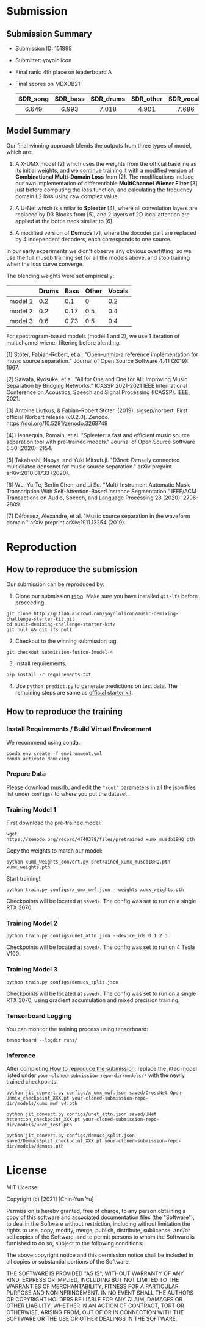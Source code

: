 # Submission

## Submission Summary

* Submission ID: 151898
* Submitter: yoyololicon
* Final rank: 4th place on leaderboard A
* Final scores on MDXDB21:

  | SDR_song | SDR_bass | SDR_drums | SDR_other | SDR_vocals |
  | :---:    | :---:    | :---:     | :---:     | :---:      |
  | 6.649    | 6.993    | 7.018     | 4.901     | 7.686      |

## Model Summary

Our final winning approach blends the outputs from three types of model, which are:

1. A X-UMX model [2] which uses the weights from the official baseline as its initial weights, and we continue training it with a modified version of **Combinational Multi-Domain Loss** from [2]. The modifications include our own implementation of differentiable **MultiChannel Wiener Filter** [3] just before computing the loss function, and calculating the frequency domain L2 loss using raw complex value.

2. A U-Net which is similar to **Spleeter** [4], where all convolution layers are replaced by D3 Blocks from [5], and 2 layers of 2D local attention are applied at the bottle neck similar to [6].

3. A modified version of **Demucs** [7], where the docoder part are replaced by 4 independent decoders, each corresponds to one source.

In our early experiments we didn't observe any obvious overfitting, so we use the full musdb training set for all the models above, and stop training when the loss curve converge.

The blending weights were set empirically:

|         | Drums | Bass | Other | Vocals |
|---------|-------|------|-------|--------|
| model 1 | 0.2   | 0.1  | 0     | 0.2    |
| model 2 | 0.2   | 0.17 | 0.5   | 0.4    |
| model 3 | 0.6   | 0.73 | 0.5   | 0.4    |

For spectrogram-based models (model 1 and 2), we use 1 iteration of multichannel wiener filtering before blending.

[1] Stöter, Fabian-Robert, et al. "Open-unmix-a reference implementation for
    music source separation." Journal of Open Source Software 4.41 (2019): 1667.

[2] Sawata, Ryosuke, et al. "All for One and One for All: Improving Music Separation by Bridging Networks." ICASSP 2021-2021 IEEE International Conference on Acoustics, Speech and Signal Processing (ICASSP). IEEE, 2021.

[3] Antoine Liutkus, & Fabian-Robert Stöter. (2019). sigsep/norbert: First official Norbert release (v0.2.0). Zenodo. https://doi.org/10.5281/zenodo.3269749

[4] Hennequin, Romain, et al. "Spleeter: a fast and efficient music source separation tool with pre-trained models." Journal of Open Source Software 5.50 (2020): 2154.

[5] Takahashi, Naoya, and Yuki Mitsufuji. "D3net: Densely connected multidilated densenet for music source separation." arXiv preprint arXiv:2010.01733 (2020).

[6] Wu, Yu-Te, Berlin Chen, and Li Su. "Multi-Instrument Automatic Music Transcription With Self-Attention-Based Instance Segmentation." IEEE/ACM Transactions on Audio, Speech, and Language Processing 28 (2020): 2796-2809.

[7] Défossez, Alexandre, et al. "Music source separation in the waveform domain." arXiv preprint arXiv:1911.13254 (2019).

# Reproduction

## How to reproduce the submission

Our submission can be reproduced by:

1. Clone our submission [repo](https://gitlab.aicrowd.com/yoyololicon/music-demixing-challenge-starter-kit).  Make sure you have installed `git-lfs` before proceeding.


```commandline
git clone http://gitlab.aicrowd.com/yoyololicon/music-demixing-challenge-starter-kit.git
cd music-demixing-challenge-starter-kit/
git pull && git lfs pull
```

2. Checkout to the winning submission tag.

```commandline
git checkout submission-fusion-3model-4
```

3. Install requirements.

```commandline
pip install -r requirements.txt
```

4. Use `python predict.py` to generate predictions on test data. The remaining steps are same as [official starter kit](https://github.com/AIcrowd/music-demixing-challenge-starter-kit).


## How to reproduce the training

### Install Requirements / Build Virtual Environment

We recommend using conda.

```commandline
conda env create -f environment.yml
conda activate demixing
```

### Prepare Data

Please download [musdb](https://zenodo.org/record/3338373), and edit the `"root"` parameters in all the json files list under `configs/` to where you put the dataset .

### Training Model 1

First download the pre-trained model:

```commandline
wget https://zenodo.org/record/4740378/files/pretrained_xumx_musdb18HQ.pth
```

Copy the weights to match our model:

```commandline
python xumx_weights_convert.py pretrained_xumx_musdb18HQ.pth xumx_weights.pth
```

Start training!

```commandline
python train.py configs/x_umx_mwf.json --weights xumx_weights.pth
```

Checkpoints will be located at `saved/`.
The config was set to run on a single RTX 3070.

### Training Model 2


```commandline
python train.py configs/unet_attn.json --device_ids 0 1 2 3
```

Checkpoints will be located at `saved/`.
The config was set to run on 4 Tesla V100.

### Training Model 3


```commandline
python train.py configs/demucs_split.json
```

Checkpoints will be located at `saved/`.
The config was set to run on a single RTX 3070, using gradient accumulation and mixed precision training.

### Tensorboard Logging

You can monitor the training process using tensorboard:

```commandline
tesnorboard --logdir runs/
```

### Inference

After completing [How to reproduce the submission](#how-to-reproduce-the-submission), replace the jitted model listed under `your-cloned-submission-repo-dir/models/*` with the newly trained checkpoints.

```commandline
python jit_convert.py configs/x_umx_mwf.json saved/CrossNet Open-Unmix_checkpoint_XXX.pt your-cloned-submission-repo-dir/models/xumx_mwf_v4.pth

python jit_convert.py configs/unet_attn.json saved/UNet Attention_checkpoint_XXX.pt your-cloned-submission-repo-dir/models/unet_test.pth

python jit_convert.py configs/demucs_split.json saved/DemucsSplit_checkpoint_XXX.pt your-cloned-submission-repo-dir/models/demucs.pth
```

# License

MIT License

Copyright (c) [2021] [Chin-Yun Yu]

Permission is hereby granted, free of charge, to any person obtaining a copy
of this software and associated documentation files (the "Software"), to deal
in the Software without restriction, including without limitation the rights
to use, copy, modify, merge, publish, distribute, sublicense, and/or sell
copies of the Software, and to permit persons to whom the Software is
furnished to do so, subject to the following conditions:

The above copyright notice and this permission notice shall be included in all
copies or substantial portions of the Software.

THE SOFTWARE IS PROVIDED "AS IS", WITHOUT WARRANTY OF ANY KIND, EXPRESS OR
IMPLIED, INCLUDING BUT NOT LIMITED TO THE WARRANTIES OF MERCHANTABILITY,
FITNESS FOR A PARTICULAR PURPOSE AND NONINFRINGEMENT. IN NO EVENT SHALL THE
AUTHORS OR COPYRIGHT HOLDERS BE LIABLE FOR ANY CLAIM, DAMAGES OR OTHER
LIABILITY, WHETHER IN AN ACTION OF CONTRACT, TORT OR OTHERWISE, ARISING FROM,
OUT OF OR IN CONNECTION WITH THE SOFTWARE OR THE USE OR OTHER DEALINGS IN THE
SOFTWARE.